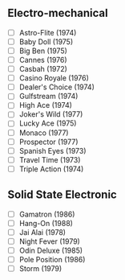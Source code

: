 ## Electro-mechanical
- [ ] Astro-Flite (1974)
- [ ] Baby Doll (1975)
- [ ] Big Ben (1975)
- [ ] Cannes (1976)
- [ ] Casbah (1972)
- [ ] Casino Royale (1976)
- [ ] Dealer's Choice (1974)
- [ ] Gulfstream (1974)
- [ ] High Ace (1974)
- [ ] Joker's Wild (1977)
- [ ] Lucky Ace (1975)
- [ ] Monaco (1977)
- [ ] Prospector (1977)
- [ ] Spanish Eyes (1973)
- [ ] Travel Time (1973)
- [ ] Triple Action (1974)
## Solid State Electronic
- [ ] Gamatron (1986)
- [ ] Hang-On (1988)
- [ ] Jai Alai (1978)
- [ ] Night Fever (1979)
- [ ] Odin Deluxe (1985)
- [ ] Pole Position (1986)
- [ ] Storm (1979)
